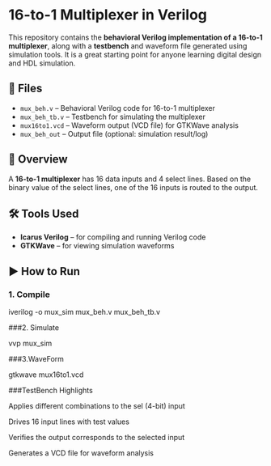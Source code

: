# 16-to-1 Multiplexer in Verilog

This repository contains the **behavioral Verilog implementation of a 16-to-1 multiplexer**, along with a **testbench** and waveform file generated using simulation tools. It is a great starting point for anyone learning digital design and HDL simulation.

## 📁 Files

- `mux_beh.v` – Behavioral Verilog code for 16-to-1 multiplexer
- `mux_beh_tb.v` – Testbench for simulating the multiplexer
- `mux16to1.vcd` – Waveform output (VCD file) for GTKWave analysis
- `mux_beh_out` – Output file (optional: simulation result/log)

## 🧠 Overview

A **16-to-1 multiplexer** has 16 data inputs and 4 select lines. Based on the binary value of the select lines, one of the 16 inputs is routed to the output.

## 🛠️ Tools Used

- **Icarus Verilog** – for compiling and running Verilog code
- **GTKWave** – for viewing simulation waveforms

## ▶️ How to Run

### 1. Compile

iverilog -o mux_sim mux_beh.v mux_beh_tb.v

###2. Simulate

vvp mux_sim

###3.WaveForm

gtkwave mux16to1.vcd

###TestBench Highlights

Applies different combinations to the sel (4-bit) input

Drives 16 input lines with test values

Verifies the output corresponds to the selected input

Generates a VCD file for waveform analysis
